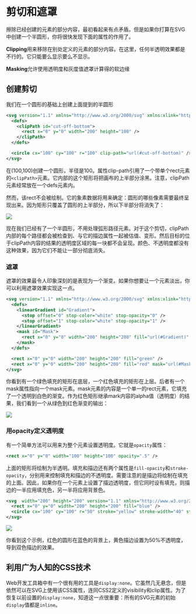 # 剪切和遮罩
擦除已经创建的元素的部分内容，最初看起来有点矛盾。但是如果你打算在SVG中创建一个半圆形，你将很快发现下面的属性的作用了。

**Clipping**用来移除在别处定义的元素的部分内容。在这里，任何半透明效果都是不行的。它只能要么显示要么不显示。

**Masking**允许使用透明度和灰度值遮罩计算得的软边缘
## 创建剪切
我们在一个圆形的基础上创建上面提到的半圆形
```xml
<svg version="1.1" xmlns="http://www.w3.org/2000/svg" xmlns:xlink="http://www.w3.org/1999/xlink">
  <defs>
    <clipPath id="cut-off-bottom">
      <rect x="0" y="0" width="200" height="100" />
    </clipPath>
  </defs>

  <circle cx="100" cy="100" r="100" clip-path="url(#cut-off-bottom)" />
</svg>
```
在(100,100)创建一个圆形，半径是100。属性clip-path引用了一个带单个rect元素的`<clipPath>`元素。它内部的这个矩形将把画布的上半部分涂黑。注意，clipPath元素经常放在一个defs元素内。

然而，该rect不会被绘制。它的象素数据将用来确定：圆形的哪些像素需要最终呈现出来。因为矩形只覆盖了圆形的上半部分，所以下半部分将消失了：

![](https://developer.mozilla.org/files/3224/clipdemo.png)

现在我们已经有了一个半圆形，不用处理弧形路径元素。对于这个剪切，clipPath内部的每个路径都会被检查到、与它的描边属性一起被估值、变形。然后目标的位于clipPath内容的结果的透明度区域的每一块都不会呈现。颜色、不透明度都没有这种效果，因为它们不能让一部分彻底消失。
### 遮罩
遮罩的效果最令人印象深刻的是表现为一个渐变。如果你想要让一个元素淡出，你可以利用遮罩效果实现这一点。
```xml
<svg version="1.1" xmlns="http://www.w3.org/2000/svg" xmlns:xlink="http://www.w3.org/1999/xlink">
  <defs>
    <linearGradient id="Gradient">
      <stop offset="0" stop-color="white" stop-opacity="0" />
      <stop offset="1" stop-color="white" stop-opacity="1" />
    </linearGradient>
    <mask id="Mask">
      <rect x="0" y="0" width="200" height="200" fill="url(#Gradient)"  />
    </mask>
  </defs>

  <rect x="0" y="0" width="200" height="200" fill="green" />
  <rect x="0" y="0" width="200" height="200" fill="red" mask="url(#Mask)" />
</svg>
```
你看到有一个绿色填充的矩形在底层，一个红色填充的矩形在上层。后者有一个mask属性指向一个mask元素。mask元素的内容是一个单一的rect元素，它填充了一个透明到白色的渐变。作为红色矩形继承mark内容的alpha值（透明度）的结果，我们看到一个从绿色到红色渐变的输出：

![](https://developer.mozilla.org/files/3234/maskdemo.png)

### 用opacity定义透明度
有一个简单方法可以用来为整个元素设置透明度。它就是`opacity`属性：
```xml
<rect x="0" y="0" width="100" height="100" opacity=".5" />
```
上面的矩形将绘制为半透明。填充和描边还有两个属性是`fill-opacity`和`stroke-opacity`，分别用来控制填充和描边的不透明度。需要注意的是描边将绘制在填充的上面。因此，如果你在一个元素上设置了描边透明度，但它同时设有填充，则描边的一半应用填充色，另一半将应用背景色。

```xml
<svg  width="200" height="200" version="1.1" xmlns="http://www.w3.org/2000/svg" xmlns:xlink="http://www.w3.org/1999/xlink" >
  <rect x="0" y="0" width="200" height="200" fill="blue" />
  <circle cx="100" cy="100" r="50" stroke="yellow" stroke-width="40" stroke-opacity=".5" fill="red" />
</svg>
```
![](https://developer.mozilla.org/files/3231/opacitydemo.png)

你看到这个示例，红色的圆形在蓝色的背景上，黄色描边设置为50%不透明度，导到双色描边的效果。

## 利用广为人知的CSS技术
Web开发工具箱中有一个很有用的工具是`display:none`。它虽然几无悬念，但是依然可以在SVG上使用该CSS属性，连同CSS2定义的visibility和clip属性。为了恢复以前设置的`display:none`，知道这一点很重要：所有的SVG元素的初始`display`值都是`inline`。